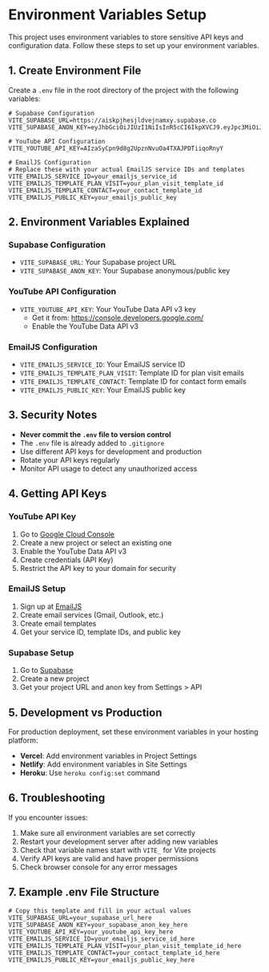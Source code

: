 # Environment Variables Setup

This project uses environment variables to store sensitive API keys and configuration data. Follow these steps to set up your environment variables.

## 1. Create Environment File

Create a `.env` file in the root directory of the project with the following variables:

```env
# Supabase Configuration
VITE_SUPABASE_URL=https://aiskpjhesjldvejnamxy.supabase.co
VITE_SUPABASE_ANON_KEY=eyJhbGciOiJIUzI1NiIsInR5cCI6IkpXVCJ9.eyJpc3MiOiJzdXBhYmFzZSIsInJlZiI6ImFpc2twamhlc2psZHZlam5hbXh5Iiwicm9sZSI6ImFub24iLCJpYXQiOjE3NTc0OTg2NDQsImV4cCI6MjA3MzA3NDY0NH0.pjBV0WsQilOde8zk2JRAIXDiiXoSAHqTOlMdk5SEjCM

# YouTube API Configuration
VITE_YOUTUBE_API_KEY=AIzaSyCpn9d8g2UpznNvuOa4TXAJPDTiiqoRnyY

# EmailJS Configuration
# Replace these with your actual EmailJS service IDs and templates
VITE_EMAILJS_SERVICE_ID=your_emailjs_service_id
VITE_EMAILJS_TEMPLATE_PLAN_VISIT=your_plan_visit_template_id
VITE_EMAILJS_TEMPLATE_CONTACT=your_contact_template_id
VITE_EMAILJS_PUBLIC_KEY=your_emailjs_public_key
```

## 2. Environment Variables Explained

### Supabase Configuration
- `VITE_SUPABASE_URL`: Your Supabase project URL
- `VITE_SUPABASE_ANON_KEY`: Your Supabase anonymous/public key

### YouTube API Configuration
- `VITE_YOUTUBE_API_KEY`: Your YouTube Data API v3 key
  - Get it from: https://console.developers.google.com/
  - Enable the YouTube Data API v3

### EmailJS Configuration
- `VITE_EMAILJS_SERVICE_ID`: Your EmailJS service ID
- `VITE_EMAILJS_TEMPLATE_PLAN_VISIT`: Template ID for plan visit emails
- `VITE_EMAILJS_TEMPLATE_CONTACT`: Template ID for contact form emails
- `VITE_EMAILJS_PUBLIC_KEY`: Your EmailJS public key

## 3. Security Notes

- **Never commit the `.env` file to version control**
- The `.env` file is already added to `.gitignore`
- Use different API keys for development and production
- Rotate your API keys regularly
- Monitor API usage to detect any unauthorized access

## 4. Getting API Keys

### YouTube API Key
1. Go to [Google Cloud Console](https://console.developers.google.com/)
2. Create a new project or select an existing one
3. Enable the YouTube Data API v3
4. Create credentials (API Key)
5. Restrict the API key to your domain for security

### EmailJS Setup
1. Sign up at [EmailJS](https://www.emailjs.com/)
2. Create email services (Gmail, Outlook, etc.)
3. Create email templates
4. Get your service ID, template IDs, and public key

### Supabase Setup
1. Go to [Supabase](https://supabase.com/)
2. Create a new project
3. Get your project URL and anon key from Settings > API

## 5. Development vs Production

For production deployment, set these environment variables in your hosting platform:

- **Vercel**: Add environment variables in Project Settings
- **Netlify**: Add environment variables in Site Settings
- **Heroku**: Use `heroku config:set` command

## 6. Troubleshooting

If you encounter issues:

1. Make sure all environment variables are set correctly
2. Restart your development server after adding new variables
3. Check that variable names start with `VITE_` for Vite projects
4. Verify API keys are valid and have proper permissions
5. Check browser console for any error messages

## 7. Example .env File Structure

```env
# Copy this template and fill in your actual values
VITE_SUPABASE_URL=your_supabase_url_here
VITE_SUPABASE_ANON_KEY=your_supabase_anon_key_here
VITE_YOUTUBE_API_KEY=your_youtube_api_key_here
VITE_EMAILJS_SERVICE_ID=your_emailjs_service_id_here
VITE_EMAILJS_TEMPLATE_PLAN_VISIT=your_plan_visit_template_id_here
VITE_EMAILJS_TEMPLATE_CONTACT=your_contact_template_id_here
VITE_EMAILJS_PUBLIC_KEY=your_emailjs_public_key_here
```
